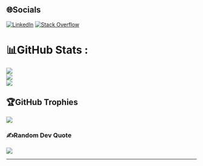 

## 🌐Socials
[![LinkedIn](https://img.shields.io/badge/LinkedIn-%230077B5.svg?logo=linkedin&logoColor=white)](https://linkedin.com/in/filippo-secchi-b35b6540) [![Stack Overflow](https://img.shields.io/badge/-Stackoverflow-FE7A16?logo=stack-overflow&logoColor=white)](https://stackoverflow.com/users/14101154) 

# 📊GitHub Stats :
![](https://github-readme-stats.vercel.app/api?username=FilippoSecchi&theme=radical&hide_border=true&include_all_commits=true&count_private=true)<br/>
![](https://github-readme-streak-stats.herokuapp.com/?user=FilippoSecchi&theme=radical&hide_border=true)<br/>
![](https://github-readme-stats.vercel.app/api/top-langs/?username=FilippoSecchi&theme=radical&hide_border=true&include_all_commits=true&count_private=true&layout=compact)

## 🏆GitHub Trophies
![](https://github-profile-trophy.vercel.app/?username=FilippoSecchi&theme=radical&no-frame=true&no-bg=true&margin-w=4)

### ✍️Random Dev Quote
![](https://quotes-github-readme.vercel.app/api?type=horizontal&theme=gruvbox)

---

  
